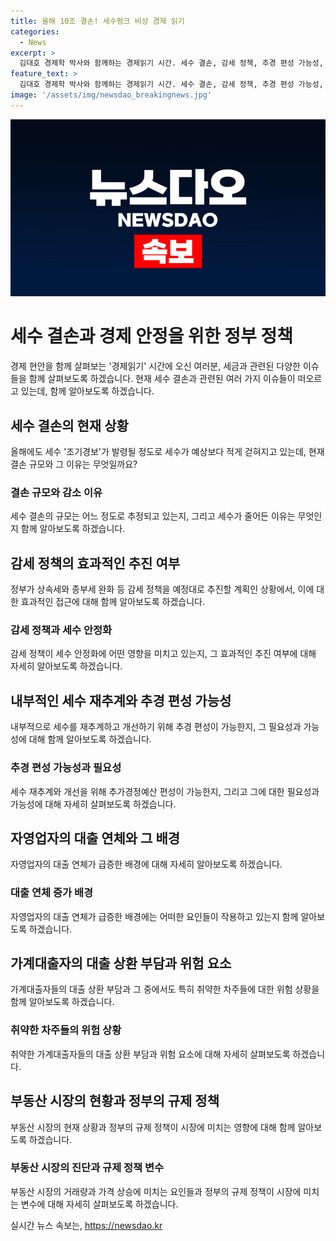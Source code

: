 ```yaml
---
title: 올해 10조 결손! 세수펑크 비상 경제 읽기
categories:
  - News
excerpt: >
  김대호 경제학 박사와 함께하는 경제읽기 시간. 세수 결손, 감세 정책, 추경 편성 가능성, 대출 연체 및 가계대출 상환 부담, 아파트 거래량과 매매가 상승, 정책 시행 연기 등 다양한 경제이슈를 논의했습니다. 현재와 미래의 경제 상황에 대한 이해를 더욱 넓힐 수 있는 흥미로운 토론이 이어졌습니다.
feature_text: >
  김대호 경제학 박사와 함께하는 경제읽기 시간. 세수 결손, 감세 정책, 추경 편성 가능성, 대출 연체 및 가계대출 상환 부담, 아파트 거래량과 매매가 상승, 정책 시행 연기 등 다양한 경제이슈를 논의했습니다. 현재와 미래의 경제 상황에 대한 이해를 더욱 넓힐 수 있는 흥미로운 토론이 이어졌습니다.
image: '/assets/img/newsdao_breakingnews.jpg'
---
```


<p><img src="/assets/img/newsdao_breakingnews.jpg" alt="cryptoinkorea 속보" /></p>

<h1>세수 결손과 경제 안정을 위한 정부 정책</h1>

<p data-ke-size="size16">경제 현안을 함께 살펴보는 '경제읽기' 시간에 오신 여러분, 세금과 관련된 다양한 이슈들을 함께 살펴보도록 하겠습니다. 현재 세수 결손과 관련된 여러 가지 이슈들이 떠오르고 있는데, 함께 알아보도록 하겠습니다.</p>

<h2 data-ke-size="size26">세수 결손의 현재 상황</h2>

<p data-ke-size="size16">올해에도 세수 '조기경보'가 발령될 정도로 세수가 예상보다 적게 걷혀지고 있는데, 현재 결손 규모와 그 이유는 무엇일까요?</p>

<h3>결손 규모와 감소 이유</h3>

<p data-ke-size="size16">세수 결손의 규모는 어느 정도로 추정되고 있는지, 그리고 세수가 줄어든 이유는 무엇인지 함께 알아보도록 하겠습니다.</p>

<h2 data-ke-size="size26">감세 정책의 효과적인 추진 여부</h2>

<p data-ke-size="size16">정부가 상속세와 종부세 완화 등 감세 정책을 예정대로 추진할 계획인 상황에서, 이에 대한 효과적인 접근에 대해 함께 알아보도록 하겠습니다.</p>

<h3>감세 정책과 세수 안정화</h3>

<p data-ke-size="size16">감세 정책이 세수 안정화에 어떤 영향을 미치고 있는지, 그 효과적인 추진 여부에 대해 자세히 알아보도록 하겠습니다.</p>

<h2 data-ke-size="size26">내부적인 세수 재추계와 추경 편성 가능성</h2>

<p data-ke-size="size16">내부적으로 세수를 재추계하고 개선하기 위해 추경 편성이 가능한지, 그 필요성과 가능성에 대해 함께 알아보도록 하겠습니다.</p>

<h3>추경 편성 가능성과 필요성</h3>

<p data-ke-size="size16">세수 재추계와 개선을 위해 추가경정예산 편성이 가능한지, 그리고 그에 대한 필요성과 가능성에 대해 자세히 살펴보도록 하겠습니다.</p>

<h2 data-ke-size="size26">자영업자의 대출 연체와 그 배경</h2>

<p data-ke-size="size16">자영업자의 대출 연체가 급증한 배경에 대해 자세히 알아보도록 하겠습니다.</p>

<h3>대출 연체 증가 배경</h3>

<p data-ke-size="size16">자영업자의 대출 연체가 급증한 배경에는 어떠한 요인들이 작용하고 있는지 함께 알아보도록 하겠습니다.</p>

<h2 data-ke-size="size26">가계대출자의 대출 상환 부담과 위험 요소</h2>

<p data-ke-size="size16">가계대출자들의 대출 상환 부담과 그 중에서도 특히 취약한 차주들에 대한 위험 상황을 함께 알아보도록 하겠습니다.</p>

<h3>취약한 차주들의 위험 상황</h3>

<p data-ke-size="size16">취약한 가계대출자들의 대출 상환 부담과 위험 요소에 대해 자세히 살펴보도록 하겠습니다.</p>

<h2 data-ke-size="size26">부동산 시장의 현황과 정부의 규제 정책</h2>

<p data-ke-size="size16">부동산 시장의 현재 상황과 정부의 규제 정책이 시장에 미치는 영향에 대해 함께 알아보도록 하겠습니다.</p>

<h3>부동산 시장의 진단과 규제 정책 변수</h3>

<p data-ke-size="size16">부동산 시장의 거래량과 가격 상승에 미치는 요인들과 정부의 규제 정책이 시장에 미치는 변수에 대해 자세히 살펴보도록 하겠습니다.</p>
실시간 뉴스 속보는, <a href="https://newsdao.kr" rel="dofollow">https://newsdao.kr</a>


